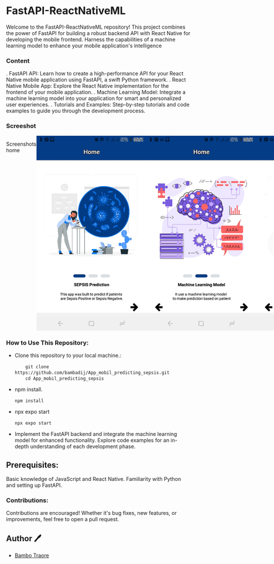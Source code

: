 # FastAPI-ReactNativeML
Welcome to the FastAPI-ReactNativeML repository! This project combines the power of FastAPI for building a robust backend API with React Native for developing the mobile frontend. 
Harness the capabilities of a machine learning model to enhance your mobile application's intelligence

### Content
. FastAPI API: Learn how to create a high-performance API for your React Native mobile application using FastAPI, a swift Python framework.
. React Native Mobile App: Explore the React Native implementation for the frontend of your mobile application.
. Machine Learning Model: Integrate a machine learning model into your application for smart and personalized user experiences.
. Tutorials and Examples: Step-by-step tutorials and code examples to guide you through the development process.

### Screeshot
<div style="display: flex; ">
<!--     <div style="flex: 33.33%; text-align: center;"> -->
        <p>Screenshots home</p>
        <img src="assets/images/sep1.jpeg" alt="Top" width="300"/>
        <img src="assets/images/ml2.jpeg" alt="Top" width="300"/>
        <img src="assets/images/not2.jpeg" alt="Top" width="300"/>
        <img src="assets/images/form2.jpeg" alt="Middle" width="300"/>
         <img src="assets/images/posi3.jpeg" alt="Middle" width="300"/>
        <img src="assets/images/neg3.jpeg" alt="Middle" width="300"/>
<!--     </div> 
    <div style="flex: 33.33%; text-align: center;">
        <p>Sepsis</p>
        <img src="assets/images/form2.jpeg" alt="Middle" width="300"/>
        </div>
    <div style="flex: 33.33%; text-align: center;">
        <p>Test Prediction</p>
        <img src="assets/images/posi3.jpeg" alt="Middle" width="300"/>
        <img src="assets/images/neg3.jpeg" alt="Middle" width="300"/>
        </div> -->
</div>

### How to Use This Repository:


- Clone this repository to your local machine.:
  
          git clone https://github.com/bambadij/App_mobil_predicting_sepsis.git
          cd App_mobil_predicting_sepsis
  
- npm install.
  
      npm install
  
- npx expo start
  
      npx expo start
  
- Implement the FastAPI backend and integrate the machine learning model for enhanced functionality.
Explore code examples for an in-depth understanding of each development phase.

## Prerequisites:

Basic knowledge of JavaScript and React Native.
Familiarity with Python and setting up FastAPI.

### Contributions:
Contributions are encouraged! Whether it's bug fixes, new features, or improvements, feel free to open a pull request.

## Author 🖊️
- [Bambo Traore](https://www.linkedin.com/in/traore-bambo/)
